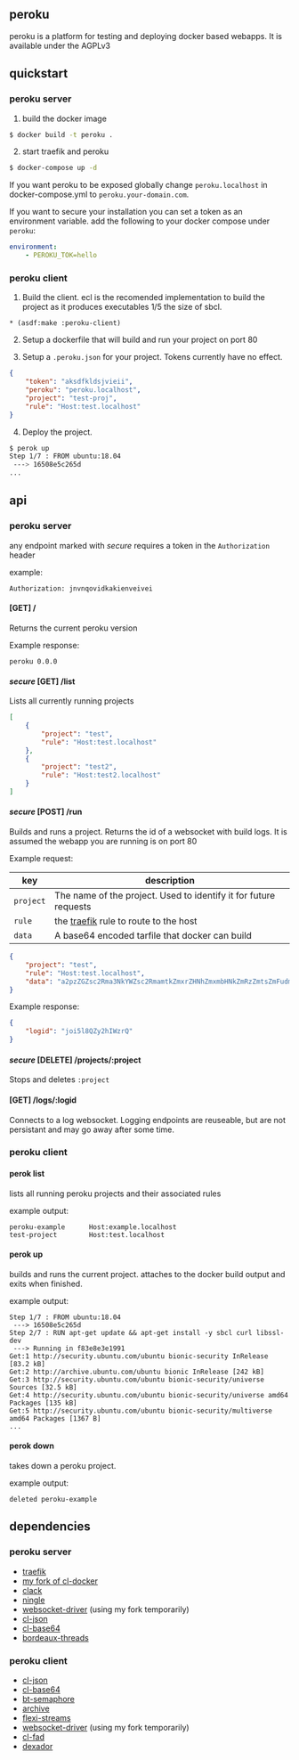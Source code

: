 ## peroku

peroku is a platform for testing and deploying docker based webapps.
It is available under the AGPLv3

## quickstart

### peroku server

1. build the docker image

```bash
$ docker build -t peroku .
```

2. start traefik and peroku

```bash
$ docker-compose up -d
```

If you want peroku to be exposed globally change `peroku.localhost` in
docker-compose.yml to `peroku.your-domain.com`.

If you want to secure your installation you can set a token as an environment
variable. add the following to your docker compose under `peroku`:

```yml
environment:
    - PEROKU_TOK=hello
```

### peroku client

1. Build the client. ecl is the recomended implementation to build
   the project as it produces executables 1/5 the size of sbcl.

```
* (asdf:make :peroku-client)
```

2. Setup a dockerfile that will build and run your project on port 80

3. Setup a `.peroku.json` for your project. Tokens currently have no effect.

```json
{
    "token": "aksdfkldsjvieii",
    "peroku": "peroku.localhost",
    "project": "test-proj",
    "rule": "Host:test.localhost"
}
```

4. Deploy the project.

```bash
$ perok up
Step 1/7 : FROM ubuntu:18.04
 ---> 16508e5c265d
...
```

## api

### peroku server

any endpoint marked with *secure* requires a token in the `Authorization` header

example:

```
Authorization: jnvnqovidkakienveivei
```

#### [GET] /

Returns the current peroku version

Example response:

```
peroku 0.0.0
```

#### *secure* [GET] /list

Lists all currently running projects

```json
[
    {
        "project": "test",
        "rule": "Host:test.localhost"
    },
    {
        "project": "test2",
        "rule": "Host:test2.localhost"
    }
]
```

#### *secure* [POST] /run

Builds and runs a project. Returns the id of a websocket with build logs.
It is assumed the webapp you are running is on port 80

Example request:

| key       | description |
| --------- | ----------- |
| `project` | The name of the project. Used to identify it for future requests |
| `rule`    | the [traefik](https://traefik.io) rule to route to the host |
| `data`    | A base64 encoded tarfile that docker can build |

```json
{
    "project": "test",
    "rule": "Host:test.localhost",
    "data": "a2pzZGZsc2Rma3NkYWZsc2RmamtkZmxrZHNhZmxmbHNkZmRzZmtsZmFudm4gb2V"
}
```

Example response:

```json
{
    "logid": "joi5l8QZy2hIWzrQ"
}
```

#### *secure* [DELETE] /projects/:project

Stops and deletes `:project`

#### [GET] /logs/:logid

Connects to a log websocket. Logging endpoints are reuseable, but are not
persistant and may go away after some time.

### peroku client

#### perok list

lists all running peroku projects and their associated rules

example output:

```
peroku-example      Host:example.localhost
test-project        Host:test.localhost
```

#### perok up

builds and runs the current project.
attaches to the docker build output and exits when finished.

example output:

```
Step 1/7 : FROM ubuntu:18.04
 ---> 16508e5c265d
Step 2/7 : RUN apt-get update && apt-get install -y sbcl curl libssl-dev
 ---> Running in f83e8e3e1991
Get:1 http://security.ubuntu.com/ubuntu bionic-security InRelease [83.2 kB]
Get:2 http://archive.ubuntu.com/ubuntu bionic InRelease [242 kB]
Get:3 http://security.ubuntu.com/ubuntu bionic-security/universe Sources [32.5 kB]
Get:4 http://security.ubuntu.com/ubuntu bionic-security/universe amd64 Packages [135 kB]
Get:5 http://security.ubuntu.com/ubuntu bionic-security/multiverse amd64 Packages [1367 B]
...
```

#### perok down

takes down a peroku project.

example output:

```
deleted peroku-example
```

## dependencies

### peroku server

- [traefik](https://traefik.io)
- [my fork of cl-docker](https://github.com/Petelliott/cl-docker)
- [clack](https://github.com/fukamachi/clack)
- [ningle](https://github.com/fukamachi/ningle)
- [websocket-driver](https://github.com/Petelliott/websocket-driver) (using my fork temporarily)
- [cl-json](https://common-lisp.net/project/cl-json/cl-json.html)
- [cl-base64](http://quickdocs.org/cl-base64/)
- [bordeaux-threads](https://common-lisp.net/project/bordeaux-threads/)


### peroku client

- [cl-json](https://common-lisp.net/project/cl-json/cl-json.html)
- [cl-base64](http://quickdocs.org/cl-base64/)
- [bt-semaphore](https://github.com/rmoritz/bt-semaphore)
- [archive](https://github.com/froydnj/archive)
- [flexi-streams](https://edicl.github.io/flexi-streams/)
- [websocket-driver](https://github.com/Petelliott/websocket-driver) (using my fork temporarily)
- [cl-fad](https://edicl.github.io/cl-fad/)
- [dexador](https://github.com/fukamachi/dexador)
